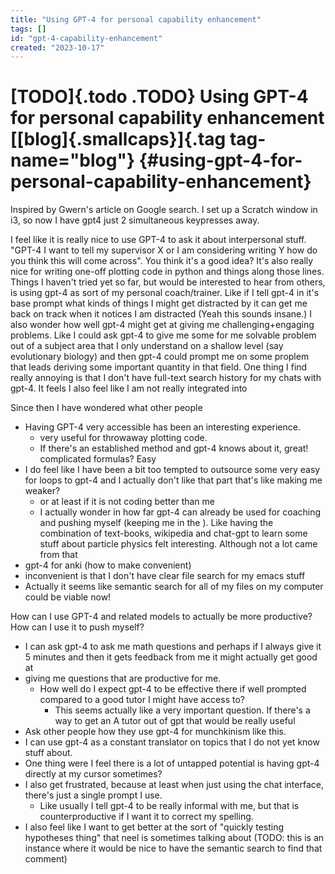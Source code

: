 ```yaml
---
title: "Using GPT-4 for personal capability enhancement"
tags: []
id: "gpt-4-capability-enhancement"
created: "2023-10-17"
---
```


[TODO]{.todo .TODO} Using GPT-4 for personal capability enhancement [[blog]{.smallcaps}]{.tag tag-name="blog"} {#using-gpt-4-for-personal-capability-enhancement}
==============================================================================================================

Inspired by Gwern's article on Google search. I set up a Scratch window
in i3, so now I have gpt4 just 2 simultaneous keypresses away.

I feel like it is really nice to use GPT-4 to ask it about interpersonal
stuff. \"GPT-4 I want to tell my supervisor X or I am considering
writing Y how do you think this will come across\". You think it\'s a
good idea? It\'s also really nice for writing one-off plotting code in
python and things along those lines. Things I haven\'t tried yet so far,
but would be interested to hear from others, is using gpt-4 as sort of
my personal coach/trainer. Like if I tell gpt-4 in it\'s base prompt
what kinds of things I might get distracted by it can get me back on
track when it notices I am distracted (Yeah this sounds insane.) I also
wonder how well gpt-4 might get at giving me challenging+engaging
problems. Like I could ask gpt-4 to give me some for me solvable problem
out of a subject area that I only understand on a shallow level (say
evolutionary biology) and then gpt-4 could prompt me on some proplem
that leads deriving some important quantity in that field. One thing I
find really annoying is that I don\'t have full-text search history for
my chats with gpt-4. It feels I also feel like I am not really
integrated into

Since then I have wondered what other people

-   Having GPT-4 very accessible has been an interesting experience.
    -   very useful for throwaway plotting code.
    -   If there\'s an established method and gpt-4 knows about it,
        great! complicated formulas? Easy
-   I do feel like I have been a bit too tempted to outsource some very
    easy for loops to gpt-4 and I actually don\'t like that part that\'s
    like making me weaker?
    -   or at least if it is not coding better than me
    -   I actually wonder in how far gpt-4 can already be used for
        coaching and pushing myself (keeping me in the ). Like having
        the combination of text-books, wikipedia and chat-gpt to learn
        some stuff about particle physics felt interesting. Although not
        a lot came from that
-   gpt-4 for anki (how to make convenient)
-   inconvenient is that I don\'t have clear file search for my emacs
    stuff
-   Actually it seems like semantic search for all of my files on my
    computer could be viable now!

How can I use GPT-4 and related models to actually be more productive?
How can I use it to push myself?

-   I can ask gpt-4 to ask me math questions and perhaps if I always
    give it 5 minutes and then it gets feedback from me it might
    actually get good at
-   giving me questions that are productive for me.
    -   How well do I expect gpt-4 to be effective there if well
        prompted compared to a good tutor I might have access to?
        -   This seems actually like a very important question. If
            there\'s a way to get an A tutor out of gpt that would be
            really useful
-   Ask other people how they use gpt-4 for munchkinism like this.
-   I can use gpt-4 as a constant translator on topics that I do not yet
    know stuff about.
-   One thing were I feel there is a lot of untapped potential is having
    gpt-4 directly at my cursor sometimes?
-   I also get frustrated, because at least when just using the chat
    interface, there\'s just a single prompt I use.
    -   Like usually I tell gpt-4 to be really informal with me, but
        that is counterproductive if I want it to correct my spelling.
-   I also feel like I want to get better at the sort of \"quickly
    testing hypotheses thing\" that neel is sometimes talking about
    (TODO: this is an instance where it would be nice to have the
    semantic search to find that comment)
